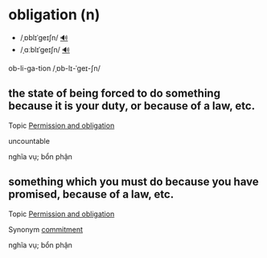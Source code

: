 # obligation (n)

- /ˌɒblɪˈɡeɪʃn/ [🔊](https://www.oxfordlearnersdictionaries.com/media/english/uk_pron/o/obl/oblig/obligation__gb_1.mp3)
- /ˌɑːblɪˈɡeɪʃn/ [🔊](https://www.oxfordlearnersdictionaries.com/media/english/us_pron/o/obl/oblig/obligation__us_1.mp3)

ob-li-ga-tion /ˌɒb-lɪ-ˈɡeɪ-ʃn/

## the state of being forced to do something because it is your duty, or because of a law, etc.

Topic [Permission and obligation](../topics/permission-and-obligation.md#permission--obligation)

uncountable

nghĩa vụ; bổn phận

## something which you must do because you have promised, because of a law, etc.

Topic [Permission and obligation](../topics/permission-and-obligation.md#permission--obligation)

Synonym [commitment]()

nghĩa vụ; bổn phận